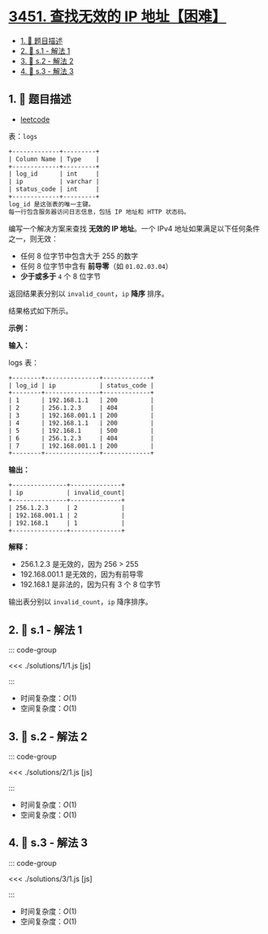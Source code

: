 # [3451. 查找无效的 IP 地址【困难】](https://github.com/tnotesjs/TNotes.leetcode/tree/main/notes/3451.%20%E6%9F%A5%E6%89%BE%E6%97%A0%E6%95%88%E7%9A%84%20IP%20%E5%9C%B0%E5%9D%80%E3%80%90%E5%9B%B0%E9%9A%BE%E3%80%91)

<!-- region:toc -->

- [1. 📝 题目描述](#1--题目描述)
- [2. 🎯 s.1 - 解法 1](#2--s1---解法-1)
- [3. 🎯 s.2 - 解法 2](#3--s2---解法-2)
- [4. 🎯 s.3 - 解法 3](#4--s3---解法-3)

<!-- endregion:toc -->

## 1. 📝 题目描述

- [leetcode](https://leetcode.cn/problems/find-invalid-ip-addresses/)

表：`logs`

```txt
+-------------+---------+
| Column Name | Type    |
+-------------+---------+
| log_id      | int     |
| ip          | varchar |
| status_code | int     |
+-------------+---------+
log_id 是这张表的唯一主键。
每一行包含服务器访问日志信息，包括 IP 地址和 HTTP 状态码。
```

编写一个解决方案来查找 **无效的 IP 地址**。一个 IPv4 地址如果满足以下任何条件之一，则无效：

- 任何 8 位字节中包含大于 255 的数字
- 任何 8 位字节中含有 **前导零**（如 `01.02.03.04`）
- **少于或多于** `4` 个 8 位字节

返回结果表分别以 `invalid_count`，`ip` **降序** 排序。

结果格式如下所示。

**示例：**

**输入：**

logs 表：

```txt
+--------+---------------+-------------+
| log_id | ip            | status_code |
+--------+---------------+-------------+
| 1      | 192.168.1.1   | 200         |
| 2      | 256.1.2.3     | 404         |
| 3      | 192.168.001.1 | 200         |
| 4      | 192.168.1.1   | 200         |
| 5      | 192.168.1     | 500         |
| 6      | 256.1.2.3     | 404         |
| 7      | 192.168.001.1 | 200         |
+--------+---------------+-------------+
```

**输出：**

```txt
+---------------+--------------+
| ip            | invalid_count|
+---------------+--------------+
| 256.1.2.3     | 2            |
| 192.168.001.1 | 2            |
| 192.168.1     | 1            |
+---------------+--------------+
```

**解释：**

- 256.1.2.3 是无效的，因为 256 > 255
- 192.168.001.1 是无效的，因为有前导零
- 192.168.1 是非法的，因为只有 3 个 8 位字节

输出表分别以 `invalid_count`，`ip` 降序排序。

## 2. 🎯 s.1 - 解法 1

::: code-group

<<< ./solutions/1/1.js [js]

:::

- 时间复杂度：$O(1)$
- 空间复杂度：$O(1)$

## 3. 🎯 s.2 - 解法 2

::: code-group

<<< ./solutions/2/1.js [js]

:::

- 时间复杂度：$O(1)$
- 空间复杂度：$O(1)$

## 4. 🎯 s.3 - 解法 3

::: code-group

<<< ./solutions/3/1.js [js]

:::

- 时间复杂度：$O(1)$
- 空间复杂度：$O(1)$
